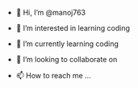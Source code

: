 - 👋 Hi, I’m @manoj763
- 👀 I’m interested in learning coding
- 🌱 I’m currently learning coding
- 💞️ I’m looking to collaborate on 

- 📫 How to reach me ...

<!---
manoj763/manoj763 is a ✨ special ✨ repository because its `README.md` (this file) appears on your GitHub profile.
You can click the Preview link to take a look at your changes.
--->
